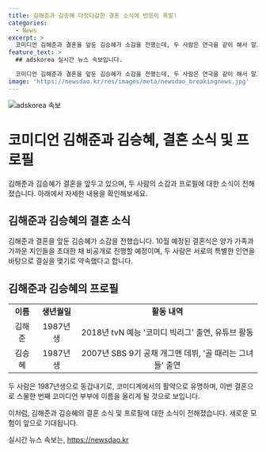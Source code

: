 ```yaml
---
title: 김해준과 김승혜 다정다감한 결혼 소식에 반응이 폭발!
categories:
  - News
excerpt: >
  코미디언 김해준과 결혼을 앞둔 김승혜가 소감을 전했는데, 두 사람은 연극을 같이 해서 알고 지내던 사이였다고 전했다. 김해준 소속사 메타코미디는 이날 두 사람이 오는 10월 결혼식을 비공개로 진행할 예정이라고 밝혔다. 김승혜는 라디오 인터뷰에서 김해준의 다정다감한 모습에 반해 결혼을 전제로 만남을 이어왔다고 밝혀, 코미디계 롤모델로 김원효, 심진화를 꼽았다. 또한, 두 사람은 똑같은 1987년생 동갑내기 코미디언 부부로 10월에 결혼 예정이다.
feature_text: >
  ## adskorea 실시간 뉴스 속보입니다.

  코미디언 김해준과 결혼을 앞둔 김승혜가 소감을 전했는데, 두 사람은 연극을 같이 해서 알고 지내던 사이였다고 전했다. 김해준 소속사 메타코미디는 이날 두 사람이 오는 10월 결혼식을 비공개로 진행할 예정이라고 밝혔다. 김승혜는 라디오 인터뷰에서 김해준의 다정다감한 모습에 반해 결혼을 전제로 만남을 이어왔다고 밝혀, 코미디계 롤모델로 김원효, 심진화를 꼽았다. 또한, 두 사람은 똑같은 1987년생 동갑내기 코미디언 부부로 10월에 결혼 예정이다.
image: 'https://newsdao.kr/res/images/meta/newsdao_breakingnews.jpg'
---
```


<p><img src="https://newsdao.kr/res/images/meta/newsdao_breakingnews.jpg" alt="adskorea 속보" /></p>

<h1>코미디언 김해준과 김승혜, 결혼 소식 및 프로필</h1>

<p>김해준과 김승혜가 결혼을 앞두고 있으며, 두 사람의 소감과 프로필에 대한 소식이 전해졌습니다. 아래에서 자세한 내용을 확인해보세요.</p>

<h2 data-ke-size="size26">김해준과 김승혜의 결혼 소식</h2>

<p data-ke-size="size16">김해준과 결혼을 앞둔 김승혜가 소감을 전했습니다. 10월 예정된 결혼식은 양가 가족과 가까운 지인들을 초대한 채 비공개로 진행할 예정이며, 두 사람은 서로의 특별한 인연을 바탕으로 결실을 맺기로 약속했다고 합니다.</p>

<h2 data-ke-size="size26">김해준과 김승혜의 프로필</h2>

<table>
  <tr>
    <td style="text-align: center; height: 17px;"><b>이름</b></td>
    <td style="text-align: center; height: 17px;"><b>생년월일</b></td>
    <td style="text-align: center; height: 17px;"><b>활동 내역</b></td>
  </tr>
  <tr>
    <td style="text-align: center; height: 17px;">김해준</td>
    <td style="text-align: center; height: 17px;">1987년생</td>
    <td style="text-align: center; height: 17px;">2018년 tvN 예능 '코미디 빅리그' 출연, 유튜브 활동</td>
  </tr>
  <tr>
    <td style="text-align: center; height: 17px;">김승혜</td>
    <td style="text-align: center; height: 17px;">1987년생</td>
    <td style="text-align: center; height: 17px;">2007년 SBS 9기 공채 개그맨 데뷔, '골 때리는 그녀들' 출연</td>
  </tr>
</table>

<p data-ke-size="size16">두 사람은 1987년생으로 동갑내기로, 코미디계에서의 활약으로 유명하며, 이번 결혼으로 스물한 번째 코미디언 부부에 이름을 올리게 될 것으로 보입니다.</p>

<p>이처럼, 김해준과 김승혜의 결혼 소식 및 프로필에 대한 소식이 전해졌습니다. 새로운 모험이 앞으로 기대됩니다.</p>
실시간 뉴스 속보는, <a href="https://newsdao.kr" rel="dofollow">https://newsdao.kr</a>


